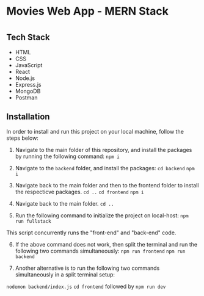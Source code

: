 # Movies Web App - MERN Stack
#

## Tech Stack
* HTML
* CSS
* JavaScript
* React
* Node.js
* Express.js
* MongoDB
* Postman

## Installation
In order to install and run this project on your local machine, follow the steps below:

1. Navigate to the main folder of this repository, and install the packages by running the following command:
`npm i`

2. Navigate to the `backend` folder, and install the packages:
`cd backend`
`npm i`

3. Navigate back to the main folder and then to the frontend folder to install the respecticve packages.
`cd ..`
`cd frontend`
`npm i`

4. Navigate back to the main folder.
`cd ..`

5. Run the following command to initialize the project on local-host:
`npm run fullstack`

This script concurrently runs the "front-end" and "back-end" code.

6. If the above command does not work, then split the terminal and run the following two commands simultaneously:
`npm run frontend`
`npm run backend`

7. Another alternative is to run the following two commands simultaneously in a split terminal setup:

`nodemon backend/index.js`
`cd frontend` followed by `npm run dev`
